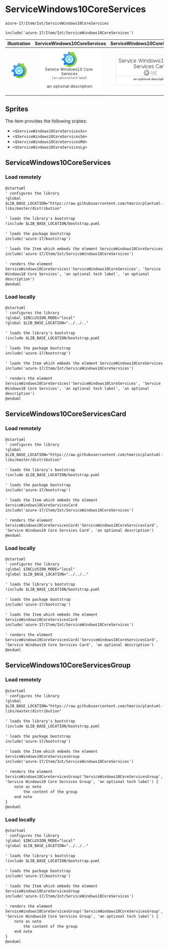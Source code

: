# ServiceWindows10CoreServices


```text
azure-17/Item/Iot/ServiceWindows10CoreServices
```

```text
include('azure-17/Item/Iot/ServiceWindows10CoreServices')
```



| Illustration | ServiceWindows10CoreServices | ServiceWindows10CoreServicesCard | ServiceWindows10CoreServicesGroup |
| :---: | :---: | :---: | :---: |
| ![illustration for Illustration](../../../azure-17/Item/Iot/ServiceWindows10CoreServices.png) | ![illustration for ServiceWindows10CoreServices](../../../azure-17/Item/Iot/ServiceWindows10CoreServices.Local.png) | ![illustration for ServiceWindows10CoreServicesCard](../../../azure-17/Item/Iot/ServiceWindows10CoreServicesCard.Local.png) | ![illustration for ServiceWindows10CoreServicesGroup](../../../azure-17/Item/Iot/ServiceWindows10CoreServicesGroup.Local.png) |



## Sprites
The item provides the following sriptes:

- `<$ServiceWindows10CoreServicesXs>`
- `<$ServiceWindows10CoreServicesSm>`
- `<$ServiceWindows10CoreServicesMd>`
- `<$ServiceWindows10CoreServicesLg>`





## ServiceWindows10CoreServices

### Load remotely
```plantuml
@startuml
' configures the library
!global $LIB_BASE_LOCATION="https://raw.githubusercontent.com/tmorin/plantuml-libs/master/distribution"

' loads the library's bootstrap
!include $LIB_BASE_LOCATION/bootstrap.puml

' loads the package bootstrap
include('azure-17/bootstrap')

' loads the Item which embeds the element ServiceWindows10CoreServices
include('azure-17/Item/Iot/ServiceWindows10CoreServices')

' renders the element
ServiceWindows10CoreServices('ServiceWindows10CoreServices', 'Service Windows10 Core Services', 'an optional tech label', 'an optional description')
@enduml
```

### Load locally
```plantuml
@startuml
' configures the library
!global $INCLUSION_MODE="local"
!global $LIB_BASE_LOCATION="../../.."

' loads the library's bootstrap
!include $LIB_BASE_LOCATION/bootstrap.puml

' loads the package bootstrap
include('azure-17/bootstrap')

' loads the Item which embeds the element ServiceWindows10CoreServices
include('azure-17/Item/Iot/ServiceWindows10CoreServices')

' renders the element
ServiceWindows10CoreServices('ServiceWindows10CoreServices', 'Service Windows10 Core Services', 'an optional tech label', 'an optional description')
@enduml
```

## ServiceWindows10CoreServicesCard

### Load remotely
```plantuml
@startuml
' configures the library
!global $LIB_BASE_LOCATION="https://raw.githubusercontent.com/tmorin/plantuml-libs/master/distribution"

' loads the library's bootstrap
!include $LIB_BASE_LOCATION/bootstrap.puml

' loads the package bootstrap
include('azure-17/bootstrap')

' loads the Item which embeds the element ServiceWindows10CoreServicesCard
include('azure-17/Item/Iot/ServiceWindows10CoreServices')

' renders the element
ServiceWindows10CoreServicesCard('ServiceWindows10CoreServicesCard', 'Service Windows10 Core Services Card', 'an optional description')
@enduml
```

### Load locally
```plantuml
@startuml
' configures the library
!global $INCLUSION_MODE="local"
!global $LIB_BASE_LOCATION="../../.."

' loads the library's bootstrap
!include $LIB_BASE_LOCATION/bootstrap.puml

' loads the package bootstrap
include('azure-17/bootstrap')

' loads the Item which embeds the element ServiceWindows10CoreServicesCard
include('azure-17/Item/Iot/ServiceWindows10CoreServices')

' renders the element
ServiceWindows10CoreServicesCard('ServiceWindows10CoreServicesCard', 'Service Windows10 Core Services Card', 'an optional description')
@enduml
```

## ServiceWindows10CoreServicesGroup

### Load remotely
```plantuml
@startuml
' configures the library
!global $LIB_BASE_LOCATION="https://raw.githubusercontent.com/tmorin/plantuml-libs/master/distribution"

' loads the library's bootstrap
!include $LIB_BASE_LOCATION/bootstrap.puml

' loads the package bootstrap
include('azure-17/bootstrap')

' loads the Item which embeds the element ServiceWindows10CoreServicesGroup
include('azure-17/Item/Iot/ServiceWindows10CoreServices')

' renders the element
ServiceWindows10CoreServicesGroup('ServiceWindows10CoreServicesGroup', 'Service Windows10 Core Services Group', 'an optional tech label') {
    note as note
        the content of the group
    end note
}
@enduml
```

### Load locally
```plantuml
@startuml
' configures the library
!global $INCLUSION_MODE="local"
!global $LIB_BASE_LOCATION="../../.."

' loads the library's bootstrap
!include $LIB_BASE_LOCATION/bootstrap.puml

' loads the package bootstrap
include('azure-17/bootstrap')

' loads the Item which embeds the element ServiceWindows10CoreServicesGroup
include('azure-17/Item/Iot/ServiceWindows10CoreServices')

' renders the element
ServiceWindows10CoreServicesGroup('ServiceWindows10CoreServicesGroup', 'Service Windows10 Core Services Group', 'an optional tech label') {
    note as note
        the content of the group
    end note
}
@enduml
```

